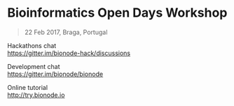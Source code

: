 # Bioinformatics Open Days Workshop
> 22 Feb 2017, Braga, Portugal

Hackathons chat  
https://gitter.im/bionode-hack/discussions

Development chat  
https://gitter.im/bionode/bionode

Online tutorial  
http://try.bionode.io
